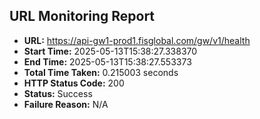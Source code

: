 ## URL Monitoring Report

- **URL:** https://api-gw1-prod1.fisglobal.com/gw/v1/health
- **Start Time:** 2025-05-13T15:38:27.338370
- **End Time:** 2025-05-13T15:38:27.553373
- **Total Time Taken:** 0.215003 seconds
- **HTTP Status Code:** 200
- **Status:** Success
- **Failure Reason:** N/A
